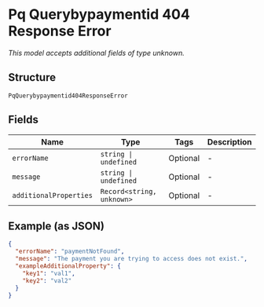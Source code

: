 
# Pq Querybypaymentid 404 Response Error

*This model accepts additional fields of type unknown.*

## Structure

`PqQuerybypaymentid404ResponseError`

## Fields

| Name | Type | Tags | Description |
|  --- | --- | --- | --- |
| `errorName` | `string \| undefined` | Optional | - |
| `message` | `string \| undefined` | Optional | - |
| `additionalProperties` | `Record<string, unknown>` | Optional | - |

## Example (as JSON)

```json
{
  "errorName": "paymentNotFound",
  "message": "The payment you are trying to access does not exist.",
  "exampleAdditionalProperty": {
    "key1": "val1",
    "key2": "val2"
  }
}
```

